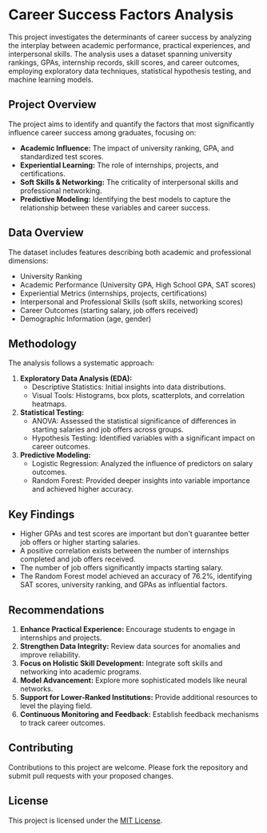 # Career Success Factors Analysis

This project investigates the determinants of career success by analyzing the interplay between academic performance, practical experiences, and interpersonal skills. The analysis uses a dataset spanning university rankings, GPAs, internship records, skill scores, and career outcomes, employing exploratory data techniques, statistical hypothesis testing, and machine learning models.

## Project Overview

The project aims to identify and quantify the factors that most significantly influence career success among graduates, focusing on:

*   **Academic Influence:** The impact of university ranking, GPA, and standardized test scores.
*   **Experiential Learning:** The role of internships, projects, and certifications.
*   **Soft Skills & Networking:** The criticality of interpersonal skills and professional networking.
*   **Predictive Modeling:** Identifying the best models to capture the relationship between these variables and career success.

## Data Overview

The dataset includes features describing both academic and professional dimensions:

*   University Ranking
*   Academic Performance (University GPA, High School GPA, SAT scores)
*   Experiential Metrics (internships, projects, certifications)
*   Interpersonal and Professional Skills (soft skills, networking scores)
*   Career Outcomes (starting salary, job offers received)
*   Demographic Information (age, gender)

## Methodology

The analysis follows a systematic approach:

1.  **Exploratory Data Analysis (EDA):**
    *   Descriptive Statistics: Initial insights into data distributions.
    *   Visual Tools: Histograms, box plots, scatterplots, and correlation heatmaps.
2.  **Statistical Testing:**
    *   ANOVA: Assessed the statistical significance of differences in starting salaries and job offers across groups.
    *   Hypothesis Testing: Identified variables with a significant impact on career outcomes.
3.  **Predictive Modeling:**
    *   Logistic Regression: Analyzed the influence of predictors on salary outcomes.
    *   Random Forest: Provided deeper insights into variable importance and achieved higher accuracy.

## Key Findings

*   Higher GPAs and test scores are important but don't guarantee better job offers or higher starting salaries.
*   A positive correlation exists between the number of internships completed and job offers received.
*   The number of job offers significantly impacts starting salary.
*   The Random Forest model achieved an accuracy of 76.2%, identifying SAT scores, university ranking, and GPAs as influential factors.

## Recommendations

1.  **Enhance Practical Experience:** Encourage students to engage in internships and projects.
2.  **Strengthen Data Integrity:** Review data sources for anomalies and improve reliability.
3.  **Focus on Holistic Skill Development:** Integrate soft skills and networking into academic programs.
4.  **Model Advancement:** Explore more sophisticated models like neural networks.
5.  **Support for Lower-Ranked Institutions:** Provide additional resources to level the playing field.
6.  **Continuous Monitoring and Feedback:** Establish feedback mechanisms to track career outcomes.

## Contributing

Contributions to this project are welcome. Please fork the repository and submit pull requests with your proposed changes.

## License

This project is licensed under the [MIT License](LICENSE).
